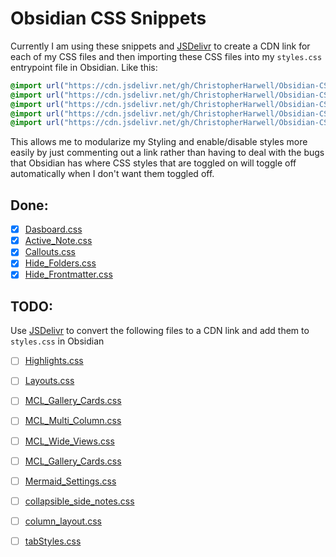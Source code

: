 # Obsidian CSS Snippets

Currently I am using these snippets and [JSDelivr](https://www.jsdelivr.com/github) to create a CDN link for each of my CSS files and then importing these CSS files into my `styles.css` entrypoint file in Obsidian. Like this:

```css
@import url("https://cdn.jsdelivr.net/gh/ChristopherHarwell/Obsidian-CSS@main/Dasboard.css");
@import url("https://cdn.jsdelivr.net/gh/ChristopherHarwell/Obsidian-CSS@main/Active_Note.css");
@import url("https://cdn.jsdelivr.net/gh/ChristopherHarwell/Obsidian-CSS@main/Callouts.css");
@import url("https://cdn.jsdelivr.net/gh/ChristopherHarwell/Obsidian-CSS@main/Hide_Folders.css");
@import url("https://cdn.jsdelivr.net/gh/ChristopherHarwell/Obsidian-CSS@main/Hide_Frontmatter.css");
```

This allows me to modularize my Styling and enable/disable styles more easily by just commenting out a link rather than having to deal with the bugs that Obsidian has where CSS styles that are toggled on will toggle off automatically when I don't want them toggled off.

## Done:
- [x] [Dasboard.css](https://github.com/ChristopherHarwell/Obsidian-CSS/blob/main/Dasboard.css)
- [x] [Active_Note.css](https://github.com/ChristopherHarwell/Obsidian-CSS/blob/main/Active_Note.css)
- [x] [Callouts.css](https://github.com/ChristopherHarwell/Obsidian-CSS/blob/main/Callouts.css)
- [x] [Hide_Folders.css](https://github.com/ChristopherHarwell/Obsidian-CSS/blob/main/Hide_Folders.css)
- [x] [Hide_Frontmatter.css](https://github.com/ChristopherHarwell/Obsidian-CSS/blob/main/Hide_Frontmatter.css)

## TODO:
Use [JSDelivr](https://www.jsdelivr.com/github) to convert the following files to a CDN link and add them to `styles.css` in Obsidian
- [ ] [Highlights.css](https://github.com/ChristopherHarwell/Obsidian-CSS/blob/main/Highlights.css)
- [ ] [Layouts.css](https://github.com/ChristopherHarwell/Obsidian-CSS/blob/main/Layouts.css)
- [ ] [MCL_Gallery_Cards.css](https://github.com/ChristopherHarwell/Obsidian-CSS/blob/main/MCL_Gallery_Cards.css)
- [ ] [MCL_Multi_Column.css](https://github.com/ChristopherHarwell/Obsidian-CSS/blob/main/MCL_Multi_Column.css)
- [ ] [MCL_Wide_Views.css](https://github.com/ChristopherHarwell/Obsidian-CSS/blob/main/MCL_Gallery_Views.css)
- [ ] [MCL_Gallery_Cards.css](https://github.com/ChristopherHarwell/Obsidian-CSS/blob/main/MCL_Gallery_Cards.css)
- [ ] [Mermaid_Settings.css](https://github.com/ChristopherHarwell/Obsidian-CSS/blob/main/Mermaid_Settings.css)
- [ ] [collapsible_side_notes.css](https://github.com/ChristopherHarwell/Obsidian-CSS/blob/main/collapsible_side_notes.css)
- [ ] [column_layout.css](https://github.com/ChristopherHarwell/Obsidian-CSS/blob/main/column_layout.css)
- [ ] [tabStyles.css](https://github.com/ChristopherHarwell/Obsidian-CSS/blob/main/tabStyles.css)

